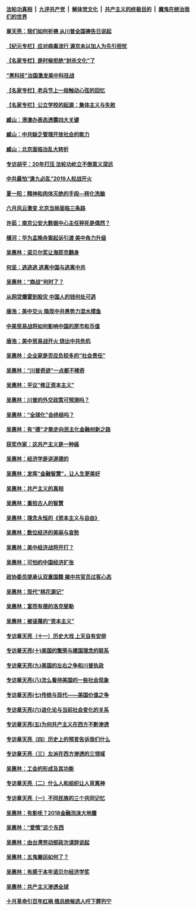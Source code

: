 ####  [法轮功真相](../../../../basic/blob/master/README.md?t=07020301) &nbsp;|&nbsp; [九评共产党](../../../../9ping.md/blob/master/README.md?t=07020301) &nbsp;|&nbsp; [解体党文化](../../../../jtdwh.md/blob/master/README.md?t=07020301)  &nbsp;|&nbsp; [共产主义的终极目的](../../../../gczydzjmd.md/blob/master/README.md?t=07020301) &nbsp;|&nbsp; [魔鬼在统治我们的世界](../../../../mgztzwmdsj.md/blob/master/README.md?t=07020301) 

#### [章天亮：我们如何祈祷 从川普全国祷告日说起](../pages/nsc423/n11944627.md?t=07020301) 

#### [【纪元专栏】应对病毒流行 渥京未以加人为先引担忧](../pages/nsc423/n11875714.md?t=07020301) 

#### [【名家专栏】是时候拒绝“封杀文化”了](../pages/nsc423/n11814093.md?t=07020301) 

#### [“黑科技”治国激发美中科技战](../pages/nsc423/n11638056.md?t=07020301) 

#### [【名家专栏】老兵节上一段触动心弦的回忆](../pages/nsc423/n11646016.md?t=07020301) 

#### [【名家专栏】公立学校的起源：集体主义与失败](../pages/nsc423/n11601833.md?t=07020301) 

#### [臧山：港澳办表态透露四大关键](../pages/nsc423/n11421628.md?t=07020301) 

#### [臧山：中共缺乏管理开放社会的能力](../pages/nsc423/n11407457.md?t=07020301) 

#### [臧山：北京面临治乱大转折](../pages/nsc423/n11406895.md?t=07020301) 

#### [专访胡平：20年打压 法轮功屹立不倒意义深远](../pages/nsc423/n11398800.md?t=07020301) 

#### [中共最怕“逢九必乱”2019人权战开火](../pages/nsc423/n11385248.md?t=07020301) 

#### [夏一阳：精神和肉体灭绝的手段—转化洗脑](../pages/nsc423/n11368250.md?t=07020301) 

#### [六月风云激变 北京当局面临三条路](../pages/nsc423/n11313668.md?t=07020301) 

#### [许茹：南京公安大数据中心主任猝死是偶然？](../pages/nsc423/n11064744.md?t=07020301) 

#### [横河：华为孟晚舟案起诉引渡 美中角力升级](../pages/nsc423/n11027230.md?t=07020301) 

#### [吴惠林：诺贝尔奖让海耶克翻身](../pages/nsc423/n10890049.md?t=07020301) 

#### [何坚：逃逃逃 逃离中国与逃离中共](../pages/nsc423/n10592891.md?t=07020301) 

#### [吴惠林：“商战”何时了？](../pages/nsc423/n10573558.md?t=07020301) 

#### [从网贷爆雷到股灾 中国人的钱何处可逃](../pages/nsc423/n10572800.md?t=07020301) 

#### [唐浩：美中交火 隐现中共黑势力混水摸鱼](../pages/nsc423/n10544040.md?t=07020301) 

#### [中美贸易战将如何影响中国的房市和币值](../pages/nsc423/n10543697.md?t=07020301) 

#### [唐浩：美中贸易战开火 烧出中共危机](../pages/nsc423/n10540126.md?t=07020301) 

#### [吴惠林：企业家是否应负较多的“社会责任”](../pages/nsc423/n10535022.md?t=07020301) 

#### [吴惠林：“川普奇迹”一点都不稀奇](../pages/nsc423/n10512808.md?t=07020301) 

#### [吴惠林：平议“修正资本主义”](../pages/nsc423/n10495724.md?t=07020301) 

#### [吴惠林：川普的外交政策可预测吗？](../pages/nsc423/n10462387.md?t=07020301) 

#### [吴惠林：“全球化”会终结吗？](../pages/nsc423/n10452838.md?t=07020301) 

#### [吴惠林：有“德”才能走向民主化金融创新之路](../pages/nsc423/n10432292.md?t=07020301) 

#### [获奖作家：这共产主义是一种癌](../pages/nsc423/n10431541.md?t=07020301) 

#### [吴惠林：经济学是讲道德的](../pages/nsc423/n10398014.md?t=07020301) 

#### [吴惠林：发挥“金融智慧”，让人生更美好](../pages/nsc423/n10375019.md?t=07020301) 

#### [吴惠林：共产主义的真相](../pages/nsc423/n10351394.md?t=07020301) 

#### [吴惠林：重拾古人的智慧](../pages/nsc423/n10337691.md?t=07020301) 

#### [吴惠林：理念永恒的《资本主义与自由》](../pages/nsc423/n10316274.md?t=07020301) 

#### [吴惠林：数位经济的美丽与哀愁](../pages/nsc423/n10292946.md?t=07020301) 

#### [吴惠林：美中经济战将开打？](../pages/nsc423/n10258825.md?t=07020301) 

#### [吴惠林：可怕的中国经济扩张](../pages/nsc423/n10219147.md?t=07020301) 

#### [政协委员提承认双重国籍 揭中共官员过客心态](../pages/nsc423/n10208809.md?t=07020301) 

#### [吴惠林：现代“桃花源记”](../pages/nsc423/n10185234.md?t=07020301) 

#### [吴惠林：富而有德的洛克斐勒](../pages/nsc423/n10142264.md?t=07020301) 

#### [吴惠林：被诬蔑的“资本主义”](../pages/nsc423/n10124816.md?t=07020301) 

#### [专访章天亮（十一）历史大戏 上天自有安排](../pages/nsc423/n10094905.md?t=07020301) 

#### [专访章天亮(十)美国的繁荣与建国理念的联系](../pages/nsc423/n10094899.md?t=07020301) 

#### [专访章天亮(九)美国的左右之争和川普执政](../pages/nsc423/n10094889.md?t=07020301) 

#### [专访章天亮(八)怎么看待美国的一些社会现象](../pages/nsc423/n10094857.md?t=07020301) 

#### [专访章天亮(七)传统与现代——美国价值之争](../pages/nsc423/n10093140.md?t=07020301) 

#### [专访章天亮(六)进化论与当前社会变化的关系](../pages/nsc423/n10092036.md?t=07020301) 

#### [专访章天亮(五)为何共产主义在西方不断渗透](../pages/nsc423/n10083620.md?t=07020301) 

#### [专访章天亮（四）历史上的预言告诉我们什么](../pages/nsc423/n10083606.md?t=07020301) 

#### [专访章天亮（三）左派在西方渗透的三领域](../pages/nsc423/n10081115.md?t=07020301) 

#### [吴惠林：工会的形成及其功能](../pages/nsc423/n10080633.md?t=07020301) 

#### [专访章天亮（二）什么人和组织让人背离神](../pages/nsc423/n10076637.md?t=07020301) 

#### [专访章天亮（一）不同民族的三个共同记忆](../pages/nsc423/n10074188.md?t=07020301) 

#### [吴惠林：有影呒？2018金融泡沫大地震](../pages/nsc423/n10040534.md?t=07020301) 

#### [吴惠林：“爱情”这个东西](../pages/nsc423/n10019423.md?t=07020301) 

#### [吴惠林：由台湾劳动部政次请辞说起](../pages/nsc423/n9979679.md?t=07020301) 

#### [吴惠林：五鬼搬运如何了？](../pages/nsc423/n9925338.md?t=07020301) 

#### [吴惠林：有感于本年诺贝尔经济学奖](../pages/nsc423/n9871883.md?t=07020301) 

#### [吴惠林：共产主义渗透全球](../pages/nsc423/n9812748.md?t=07020301) 

#### [十月革命引百年红祸 俄总统候选人吁下葬列宁](../pages/nsc423/n9810182.md?t=07020301) 

